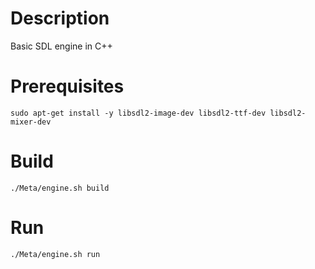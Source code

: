 # Description
Basic SDL engine in C++

# Prerequisites
``sudo apt-get install -y libsdl2-image-dev libsdl2-ttf-dev libsdl2-mixer-dev``

# Build
``./Meta/engine.sh build``

# Run
``./Meta/engine.sh run``

